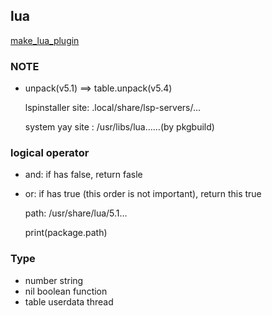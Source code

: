 ## lua

[make_lua_plugin](https://www.2n.pl/blog/how-to-write-neovim-plugins-in-lua)

###  NOTE
- unpack(v5.1)  ==> table.unpack(v5.4)

    lspinstaller site: .local/share/lsp-servers/...

    system yay site : /usr/libs/lua……(by pkgbuild)

### logical operator
- and: if has false, return fasle
- or: if has true (this order is not important), return this true

    path: /usr/share/lua/5.1...

    print(package.path)

### Type
- number string
- nil boolean function
- table userdata thread

